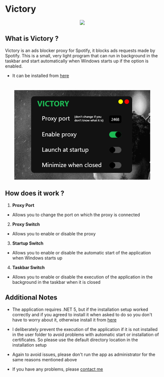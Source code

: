 # Victory

<p align="center">
  <img src="https://github.com/osmanselimoglu53/Victory/blob/main/Victory/Resources/Icon/SpotifAds.ico" />
</p>

## What is Victory ?

Victory is an ads blocker proxy for Spotify, it blocks ads requests made by Spotify. This is a small, very light program that can run in background in the taskbar and start automatically when Windows starts up if the option is enabled.

- It can be installed from [here](https://github.com/osmanselimoglu53/Victory/releases)

#

<p align="center">
  <img src="https://github.com/osmanselimoglu53/Victory/blob/main/Presentation.PNG" />
</p>


## How does it work ?

1. **Proxy Port**
- Allows you to change the port on which the proxy is connected

2. **Proxy Switch**
- Allows you to enable or disable the proxy

3. **Startup Switch**
- Allows you to enable or disable the automatic start of the application when Windows starts up

4. **Taskbar Switch**
- Allows you to enable or disable the execution of the application in the background in the taskbar when it is closed

## Additional Notes

- The application requires .NET 5, but if the installation setup worked correctly and if you agreed to install it when asked to do so you don't have to worry about it, otherwise install it from [here](https://dotnet.microsoft.com/en-us/download/dotnet/5.0)

- I deliberately prevent the execution of the application if it is not installed in the user folder to avoid problems with automatic start or installation of certificates. So please use the default directory location in the installation setup

- Again to avoid issues, please don't run the app as administrator for the same reasons mentioned above

- If you have any problems, please [contact me](https://github.com/osmanselimoglu53)
